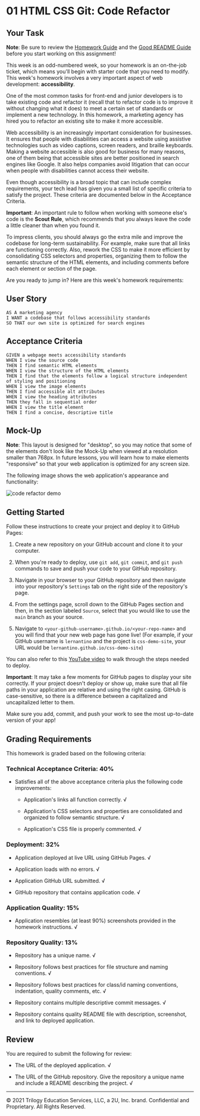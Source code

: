 # 01 HTML CSS Git: Code Refactor

## Your Task

**Note**: Be sure to review the [Homework Guide](../04-Important/Homework-Guide/README.md) and the [Good README Guide](../04-Important/Good-README-Guide/README.md) before you start working on this assignment!

This week is an odd-numbered week, so your homework is an on-the-job ticket, which means you'll begin with starter code that you need to modify. This week's homework involves a very important aspect of web development: **accessibility**.

One of the most common tasks for front-end and junior developers is to take existing code and refactor it (recall that to refactor code is to improve it without changing what it does) to meet a certain set of standards or implement a new technology. In this homework, a marketing agency has hired you to refactor an existing site to make it more accessible.

Web accessibility is an increasingly important consideration for businesses. It ensures that people with disabilities can access a website using assistive technologies such as video captions, screen readers, and braille keyboards. Making a website accessible is also good for business for many reasons, one of them being that accessible sites are better positioned in search engines like Google. It also helps companies avoid litigation that can occur when people with disabilities cannot access their website.

Even though accessibility is a broad topic that can include complex requirements, your tech lead has given you a small list of specific criteria to satisfy the project. These criteria are documented below in the Acceptance Criteria.

**Important**: An important rule to follow when working with someone else's code is the **Scout Rule**, which recommends that you always leave the code a little cleaner than when you found it.

To impress clients, you should always go the extra mile and improve the codebase for long-term sustainability. For example, make sure that all links are functioning correctly. Also, rework the CSS to make it more efficient by consolidating CSS selectors and properties, organizing them to follow the semantic structure of the HTML elements, and including comments before each element or section of the page.

Are you ready to jump in? Here are this week's homework requirements:

## User Story

```
AS A marketing agency
I WANT a codebase that follows accessibility standards
SO THAT our own site is optimized for search engines
```

## Acceptance Criteria

```
GIVEN a webpage meets accessibility standards
WHEN I view the source code
THEN I find semantic HTML elements
WHEN I view the structure of the HTML elements
THEN I find that the elements follow a logical structure independent of styling and positioning
WHEN I view the image elements
THEN I find accessible alt attributes
WHEN I view the heading attributes
THEN they fall in sequential order
WHEN I view the title element
THEN I find a concise, descriptive title
```

## Mock-Up

**Note**: This layout is designed for "desktop", so you may notice that some of the elements don't look like the Mock-Up when viewed at a resolution smaller than 768px. In future lessons, you will learn how to make elements "responsive" so that your web application is optimized for any screen size.

The following image shows the web application's appearance and functionality:

![code refactor demo](./Assets/01-html-css-git-homework-demo.png)

## Getting Started

Follow these instructions to create your project and deploy it to GitHub Pages:

1. Create a new repository on your GitHub account and clone it to your computer.

2. When you're ready to deploy, use `git add`, `git commit`, and `git push` commands to save and push your code to your GitHub repository.

3. Navigate in your browser to your GitHub repository and then navigate into your repository's `Settings` tab on the right side of the repository's page.

4. From the settings page, scroll down to the GitHub Pages section and then, in the section labeled `Source`, select that you would like to use the `main` branch as your source.

5. Navigate to `<your-github-username>.github.io/<your-repo-name>` and you will find that your new web page has gone live! (For example, if your GitHub username is `lernantino` and the project is `css-demo-site`, your URL would be `lernantino.github.io/css-demo-site`)

You can also refer to this [YouTube video](https://youtu.be/P4Mu1t5rIXg) to walk through the steps needed to deploy.

**Important**: It may take a few moments for GitHub pages to display your site correctly. If your project doesn't deploy or show up, make sure that all file paths in your application are relative and using the right casing. GitHub is case-sensitive, so there is a difference between a capitalized and uncapitalized letter to them.

Make sure you add, commit, and push your work to see the most up-to-date version of your app!

## Grading Requirements

This homework is graded based on the following criteria:

### Technical Acceptance Criteria: 40%

- Satisfies all of the above acceptance criteria plus the following code improvements:

  - Application's links all function correctly. √

  - Application's CSS selectors and properties are consolidated and organized to follow semantic structure. √

  - Application's CSS file is properly commented. √

### Deployment: 32%

- Application deployed at live URL using GitHub Pages. √

- Application loads with no errors. √

- Application GitHub URL submitted. √

- GitHub repository that contains application code. √

### Application Quality: 15%

- Application resembles (at least 90%) screenshots provided in the homework instructions. √

### Repository Quality: 13%

- Repository has a unique name. √

- Repository follows best practices for file structure and naming conventions. √

- Repository follows best practices for class/id naming conventions, indentation, quality comments, etc. √

- Repository contains multiple descriptive commit messages. √

- Repository contains quality README file with description, screenshot, and link to deployed application.

## Review

You are required to submit the following for review:

- The URL of the deployed application. √

- The URL of the GitHub repository. Give the repository a unique name and include a README describing the project. √

---

© 2021 Trilogy Education Services, LLC, a 2U, Inc. brand. Confidential and Proprietary. All Rights Reserved.
